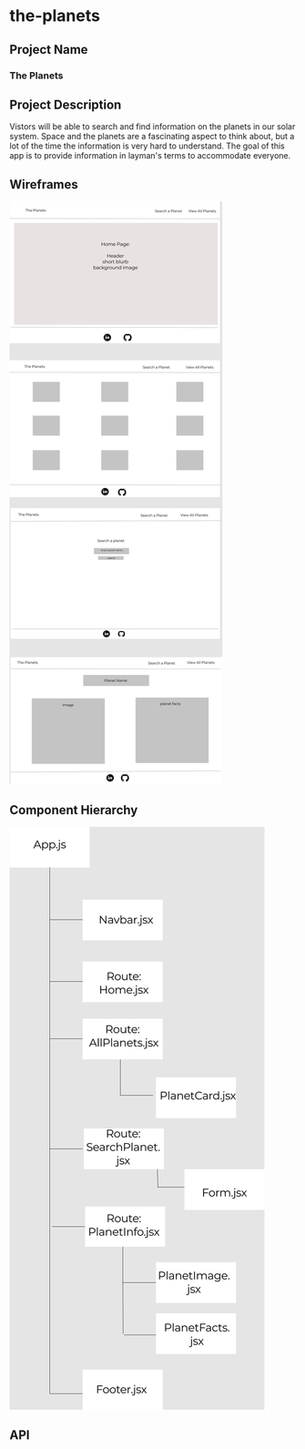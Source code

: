 # the-planets

## Project Name
<h3>The Planets</h3>

## Project Description
<p>Vistors will be able to search and find information on the planets in our solar system. Space and the planets are a fascinating aspect to think about, but a lot of the time the information is very hard to understand. The goal of this app is to provide information in layman's terms to accommodate everyone. </p>

## Wireframes
<img src="./assets/the-planets-wireframes.png" alt="the planets wireframe" />

## Component Hierarchy
<img src="./assets/planets-component-hierarchy.png" alt="componenet hierarchy" />

## API
